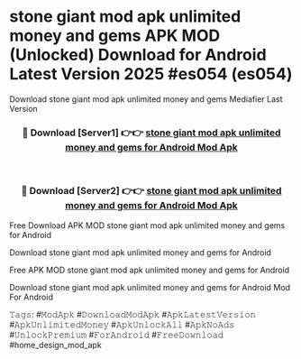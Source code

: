 # stone giant mod apk unlimited money and gems APK MOD (Unlocked) Download for Android Latest Version 2025 #es054 (es054)
Download stone giant mod apk unlimited money and gems Mediafier Last Version

<div align="center">
<h3>🔴 Download [Server1] 👉👉 <a href="https://app.mediaupload.pro?title=stone_giant_mod_apk_unlimited_money_and_gems&ref=24F">stone giant mod apk unlimited money and gems for Android Mod Apk</a></h3><br>

<h3>🔴 Download [Server2] 👉👉 <a href="https://app.mediaupload.pro?title=stone_giant_mod_apk_unlimited_money_and_gems&ref=24F">stone giant mod apk unlimited money and gems for Android Mod Apk</a></h3>
</div>


Free Download APK MOD stone giant mod apk unlimited money and gems for Android

Download stone giant mod apk unlimited money and gems for Android 

Free APK MOD stone giant mod apk unlimited money and gems for Android 

Download stone giant mod apk unlimited money and gems for Android Mod For Android

𝚃𝚊𝚐𝚜: #𝙼𝚘𝚍𝙰𝚙𝚔 #𝙳𝚘𝚠𝚗𝚕𝚘𝚊𝚍𝙼𝚘𝚍𝙰𝚙𝚔 #𝙰𝚙𝚔𝙻𝚊𝚝𝚎𝚜𝚝𝚅𝚎𝚛𝚜𝚒𝚘𝚗 #𝙰𝚙𝚔𝚄𝚗𝚕𝚒𝚖𝚒𝚝𝚎𝚍𝙼𝚘𝚗𝚎𝚢 #𝙰𝚙𝚔𝚄𝚗𝚕𝚘𝚌𝚔𝙰𝚕𝚕 #𝙰𝚙𝚔𝙽𝚘𝙰𝚍𝚜 #𝚄𝚗𝚕𝚘𝚌𝚔𝙿𝚛𝚎𝚖𝚒𝚞𝚖 #𝙵𝚘𝚛𝙰𝚗𝚍𝚛𝚘𝚒𝚍 #𝙵𝚛𝚎𝚎𝙳𝚘𝚠𝚗𝚕𝚘𝚊𝚍 #home_design_mod_apk